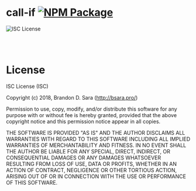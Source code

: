 # call-if [![NPM Package](https://img.shields.io/npm/v/call-if.svg?style=flat-square)][npm]

![ISC License](https://img.shields.io/badge/license-ISC-blue.svg?style=flat-square)


<br/>
<br/>


# License

ISC License (ISC)

Copyright (c) 2018, Brandon D. Sara (http://bsara.pro/)

Permission to use, copy, modify, and/or distribute this software for any
purpose with or without fee is hereby granted, provided that the above
copyright notice and this permission notice appear in all copies.

THE SOFTWARE IS PROVIDED "AS IS" AND THE AUTHOR DISCLAIMS ALL WARRANTIES WITH
REGARD TO THIS SOFTWARE INCLUDING ALL IMPLIED WARRANTIES OF MERCHANTABILITY
AND FITNESS. IN NO EVENT SHALL THE AUTHOR BE LIABLE FOR ANY SPECIAL, DIRECT,
INDIRECT, OR CONSEQUENTIAL DAMAGES OR ANY DAMAGES WHATSOEVER RESULTING FROM
LOSS OF USE, DATA OR PROFITS, WHETHER IN AN ACTION OF CONTRACT, NEGLIGENCE OR
OTHER TORTIOUS ACTION, ARISING OUT OF OR IN CONNECTION WITH THE USE OR
PERFORMANCE OF THIS SOFTWARE.



[license]: https://github.com/bsara/call-if/blob/master/LICENSE "License"
[npm]:     https://www.npmjs.com/package/call-if                "NPM Package: call-if"
